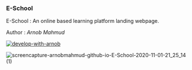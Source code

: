 ### E-School
E-School : An online based learning platform landing webpage.

Author : *Arnob Mahmud*

[![develop-with-arnob](https://img.shields.io/badge/Develop%20With-Arnob%20Mahmud-9cf?style=plastic&logo=visual-studio-code&labelColor=292844&logoColor=007ACC)](https://github.com/ArnobMahmud/)

![screencapture-arnobmahmud-github-io-E-School-2020-11-01-21_25_14 (1)](https://user-images.githubusercontent.com/60808266/97807050-d3d4ca00-1c88-11eb-89cb-dc5b28a411de.png)